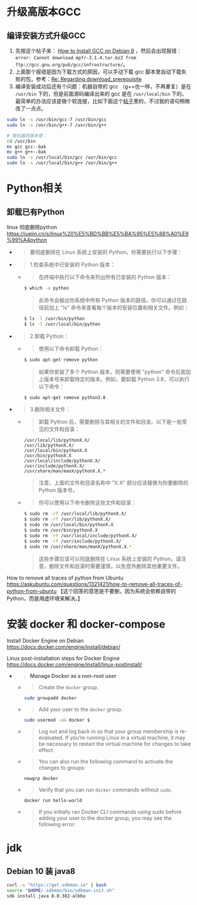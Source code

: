 
# 升级高版本GCC

## 编译安装方式升级GCC

1. 先按这个帖子来： [How to Install GCC on Debian 9](https://linuxhostsupport.com/blog/how-to-install-gcc-on-debian-9/) ，然后会出现报错：`error: Cannot download mpfr-3.1.4.tar.bz2 from ftp://gcc.gnu.org/pub/gcc/infrastructure/`。
2. 上面那个报错是因为下载方式的原因，可以手动下载 gcc 脚本里自动下载失败的包，参考：[Re: Regarding download_prerequisite](https://gcc.gnu.org/legacy-ml/gcc-help/2018-05/msg00123.html)
3. 编译安装成功后还有个问题：机器自带的 gcc （g++也一样，不再重复）是在 `/usr/bin` 下的，但是前面源码编译出来的 gcc 是在 `/usr/local/bin` 下的。最简单的办法应该是做个软连接，比如下面这个[帖子](https://blog.csdn.net/m0_37605642/article/details/120325517)里的，不过我的语句稍微改了一点点。
```sh
sudo ln -s /usr/bin/gcc-7 /usr/bin/gcc
sudo ln -s /usr/bin/g++-7 /usr/bin/g++
```
```sh
# 我机器的版本是：
cd /usr/bin
mv gcc gcc--bak
mv g++ g++--bak
sudo ln -s /usr/local/bin/gcc /usr/bin/gcc
sudo ln -s /usr/local/bin/g++ /usr/bin/g++
```

# Python相关

## 卸载已有Python 

linux 彻底删除python https://juejin.cn/s/linux%20%E5%BD%BB%E5%BA%95%E5%88%A0%E9%99%A4python
- > 要彻底删除在 Linux 系统上安装的 Python，你需要执行以下步骤：
- > 1.检查系统中已安装的 Python 版本：
  * > 在终端中执行以下命令来列出所有已安装的 Python 版本：
    ```sh
    $ which -a python
    ```
    > 此命令会输出你系统中所有 Python 版本的路径。你可以通过在路径前加上 "ls" 命令来查看每个版本的安装位置和相关文件。例如：
    ```sh
    $ ls -l /usr/bin/python
    $ ls -l /usr/local/bin/python
    ```
- > 2.卸载 Python：
  * > 使用以下命令卸载 Python：
    ```sh
    $ sudo apt-get remove python
    ```
    > 如果你安装了多个 Python 版本，则需要使用 "python" 命令后面加上版本号来卸载特定的版本。例如，要卸载 Python 3.8，可以执行以下命令：
    ```sh
    $ sudo apt-get remove python3.8
    ```
- > 3.删除相关文件：
  * > 卸载 Python 后，需要删除与其相关的文件和目录。以下是一些常见的文件和目录：
    ```console
    /usr/local/lib/pythonX.X/
    /usr/lib/pythonX.X/
    /usr/local/bin/pythonX.X
    /usr/bin/pythonX.X
    /usr/local/include/pythonX.X/
    /usr/include/pythonX.X/
    /usr/share/man/manX/pythonX.X.*
    ```
    > 注意，上面的文件和目录名称中 "X.X" 部分应该替换为你要删除的 Python 版本号。
  * > 你可以使用以下命令删除这些文件和目录：
    ```sh
    $ sudo rm -rf /usr/local/lib/pythonX.X/
    $ sudo rm -rf /usr/lib/pythonX.X/
    $ sudo rm /usr/local/bin/pythonX.X
    $ sudo rm /usr/bin/pythonX.X
    $ sudo rm -rf /usr/local/include/pythonX.X/
    $ sudo rm -rf /usr/include/pythonX.X/
    $ sudo rm /usr/share/man/manX/pythonX.X.*
    ```
    > 这些步骤应该可以彻底删除在 Linux 系统上安装的 Python。请注意，删除文件和目录时需要谨慎，以免意外删除其他重要文件。

How to remove all traces of python from Ubuntu https://askubuntu.com/questions/1321421/how-to-remove-all-traces-of-python-from-ubuntu  【这个回答的意思是不要删，因为系统会依赖自带的 Python，而是用虚环境来解决。】

# 安装 docker 和 docker-compose

Install Docker Engine on Debian https://docs.docker.com/engine/install/debian/

Linux post-installation steps for Docker Engine https://docs.docker.com/engine/install/linux-postinstall/
- > **Manage Docker as a non-root user**
  * > Create the `docker` group.
    ```sh
    sudo groupadd docker
    ```
  * > Add your user to the `docker` group.
    ```sh
    sudo usermod -aG docker $
    ```
  * > Log out and log back in so that your group membership is re-evaluated. If you’re running Linux in a virtual machine, it may be necessary to restart the virtual machine for changes to take effect.
  * > You can also run the following command to activate the changes to groups:
    ```sh
    newgrp docker
    ```
  * > Verify that you can run `docker` commands without `sudo`.
    ```sh
    docker run hello-world
    ```
  * > If you initially ran Docker CLI commands using sudo before adding your user to the docker group, you may see the following error:

# jdk

## Debian 10 装 java8
```sh
curl -s "https://get.sdkman.io" | bash
source "$HOME/.sdkman/bin/sdkman-init.sh"
sdk install java 8.0.382-albba
```
